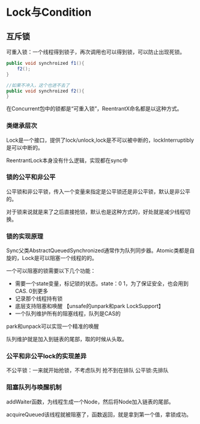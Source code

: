 # Lock与Condition

## 互斥锁

可重入锁：一个线程得到锁子，再次调用也可以得到锁，可以防止出现死锁。
```java
public void synchroized f1(){
    f2();
}

//如果不冲入，这个也进不去了
public void synchroized f2(){
}

```

在Concurrent包中的锁都是“可重入锁”，ReentrantX命名都是以这种方式。

### 类继承层次

Lock是一个接口，提供了lock/unlock,lock是不可以被中断的，lockInterruptibly是可以中断的。

ReentrantLock本身没有什么逻辑，实现都在sync中

### 锁的公平和非公平

公平锁和非公平锁，传入一个变量来指定是公平锁还是非公平锁，默认是非公平的。

对于锁来说就是来了之后直接抢锁，默认也是这种方式的，好处就是减少线程切换。

### 锁的实现原理

Sync父类AbstractQueuedSynchronized通常作为队列同步器。Atomic类都是自旋的，Lock是可以阻塞一个线程的的。

一个可以阻塞的锁需要以下几个功能：

- 需要一个state变量，标记锁的状态。state：0 1，为了保证安全，也会用到CAS. 0到更多
- 记录那个线程持有锁
- 底层支持阻塞和唤醒  【unsafe的unpark和park  LockSupport】
- 一个队列维护所有的阻塞线程，队列是CAS的

park和unpack可以实现一个精准的唤醒

队列维护就是加入到链表的尾部，取的时候从头取。

### 公平和非公平lock的实现差异

不公平锁：一来就开始抢锁，不考虑队列  抢不到在排队
公平锁:先排队

### 阻塞队列与唤醒机制

addWaiter函数，为线程生成一个Node，然后将Node加入链表的尾部。

acquireQueued该线程就被阻塞了，函数返回，就是拿到第一个值，拿锁成功。


